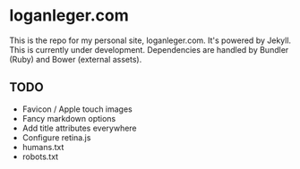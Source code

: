 # loganleger.com

This is the repo for my personal site, loganleger.com. It's powered by Jekyll. This is currently under development. Dependencies are handled by Bundler (Ruby) and Bower (external assets).

## TODO

- Favicon / Apple touch images
- Fancy markdown options
- Add title attributes everywhere
- Configure retina.js
- humans.txt
- robots.txt